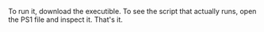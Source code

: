 To run it, download the executible. To see the script that actually runs, open the PS1 file and inspect it. 
That's it.
